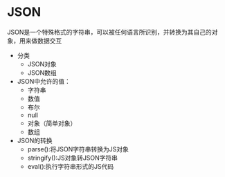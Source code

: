 # JSON

JSON是一个特殊格式的字符串，可以被任何语言所识别，并转换为其自己的对象，用来做数据交互

* 分类
  * JSON对象
  * JSON数组
* JSON中允许的值：
  * 字符串
  * 数值
  * 布尔
  * null
  * 对象（简单对象）
  * 数组
* JSON的转换
  * parse():将JSON字符串转换为JS对象
  * stringify():JS对象转JSON字符串
  * eval():执行字符串形式的JS代码